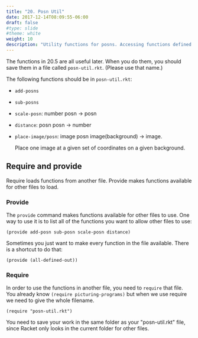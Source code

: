 ```yaml
---
title: "20. Posn Util"
date: 2017-12-14T08:09:55-06:00
draft: false
#type: slide
#theme: white
weight: 10
description: "Utility functions for posns. Accessing functions defined in other files."
---
```


The functions in 20.5 are all useful later. When you do them, you should 
save them in a file called `posn-util.rkt`. (Please use that name.)

The following functions should be in `posn-util.rkt`:

* `add-posns`
* `sub-posns`
* `scale-posn`: number posn -> posn
* `distance`: posn posn -> number
* `place-image/posn`: image posn image(background) -> image. 

    Place one image at a given set of coordinates on a given background.

## Require and provide

Require loads functions from another file. Provide makes functions available for other files to load.

### Provide
The `provide` command makes functions available for other files to use.
One way to use it is to list all of the functions you want to allow
other files to use:
```racket
(provide add-posn sub-posn scale-posn distance)
```
Sometimes you just want to make every function in the file available. 
There is a shortcut to do that:
```racket
(provide (all-defined-out))
```

### Require

In order to use the functions in another file, you need to `require` that file.
You already know `(require picturing-programs)` but when we use require 
we need to give the whole filename.
```racket
(require "posn-util.rkt")
```
You need to save your work in the same folder as your "posn-util.rkt" file, since Racket only looks in the current folder for other files.


